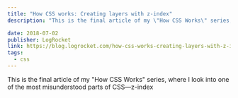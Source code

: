 ```yaml
---
title: "How CSS works: Creating layers with z-index"
description: "This is the final article of my \"How CSS Works\" series, where I look into one of the most misunderstood parts of CSS: z-index."

date: 2018-07-02
publisher: LogRocket
link: https://blog.logrocket.com/how-css-works-creating-layers-with-z-index-6a20afe1550e/
tags: 
  - css
---
```


This is the final article of my "How CSS Works" series, where I look into one of the most misunderstood parts of CSS—z-index